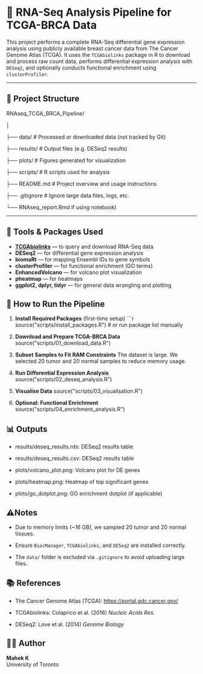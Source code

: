
# 🧬 RNA-Seq Analysis Pipeline for TCGA-BRCA Data

This project performs a complete RNA-Seq differential gene expression
analysis using publicly available breast cancer data from The Cancer
Genome Atlas (TCGA). It uses the `TCGAbiolinks` package in R to download
and process raw count data, performs differential expression analysis
with `DESeq2`, and optionally conducts functional enrichment using
`clusterProfiler`.

------------------------------------------------------------------------

## 📁 Project Structure

RNAseq_TCGA_BRCA_Pipeline/

│

├── data/ \# Processed or downloaded data (not tracked by Git)

├── results/ \# Output files (e.g. DESeq2 results)

├── plots/ \# Figures generated for visualization

├── scripts/ \# R scripts used for analysis

├── README.md \# Project overview and usage instructions

├── .gitignore \# Ignore large data files, logs, etc.

└── RNAseq_report.Rmd if using notebook)

------------------------------------------------------------------------

## 🔧 Tools & Packages Used

-   [**TCGAbiolinks**](https://bioconductor.org/packages/release/bioc/html/TCGAbiolinks.html)
    — to query and download RNA-Seq data
-   **DESeq2** — for differential gene expression analysis
-   **biomaRt** — for mapping Ensembl IDs to gene symbols
-   **clusterProfiler** — for functional enrichment (GO terms)
-   **EnhancedVolcano** — for volcano plot visualization
-   **pheatmap** — for heatmaps
-   **ggplot2, dplyr, tidyr** — for general data wrangling and plotting

## 🚀 How to Run the Pipeline

1.  **Install Required Packages** (first-time setup) \`\`\`r
    source("scripts/install_packages.R") \# or run package list manually

2.  **Download and Prepare TCGA-BRCA Data**
    source("scripts/01_download_data.R")

3.  **Subset Samples to Fit RAM Constraints** The dataset is large. We
    selected 20 tumor and 20 normal samples to reduce memory usage.

4.  **Run Differential Expression Analysis**
    source("scripts/02_deseq_analysis.R")

5.  **Visualise Data** source("scripts/03_visualisation.R")

6.  **Optional: Functional Enrichment**
    source("scripts/04_enrichment_analysis.R")

## 📊 Outputs

-   results/deseq_results.rds: DESeq2 results table

-   results/deseq_results.csv: DESeq2 results table

-   plots/volcano_plot.png: Volcano plot for DE genes

-   plots/heatmap.png: Heatmap of top significant genes

-   plots/go_dotplot.png: GO enrichment dotplot (if applicable)

## ⚠️Notes

-   Due to memory limits (\~16 GB), we sampled 20 tumor and 20 normal
    tissues.

-   Ensure `BiocManager`, `TCGAbiolinks`, and `DESeq2` are installed
    correctly.

-   The `data/` folder is excluded via `.gitignore` to avoid uploading
    large files.

## 📚 References

-   The Cancer Genome Atlas (TCGA): <https://portal.gdc.cancer.gov/>

-   TCGAbiolinks: Colaprico et al. (2016) *Nucleic Acids Res.*

-   DESeq2: Love et al. (2014) *Genome Biology*

## 🧑‍💻 Author

**Mahek K**\
University of Toronto
